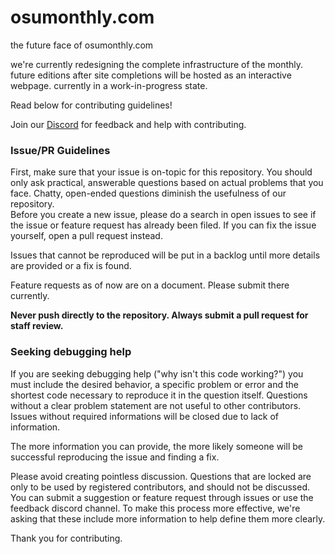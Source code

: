 # osumonthly.com
the future face of osumonthly.com

we're currently redesigning the complete infrastructure of the monthly. future editions after site completions will be hosted as an interactive webpage. currently in a work-in-progress state.

Read below for contributing guidelines!

Join our [Discord](http://discord.gg/7uCPzCM) for feedback and help with contributing.

### Issue/PR Guidelines

First, make sure that your issue is on-topic for this repository. You should only ask practical, answerable questions 
based on actual problems that you face. Chatty, open-ended questions diminish the usefulness of our repository.  
Before you create a new issue, please do a search in open issues to see if the issue or feature request has already been filed.
If you can fix the issue yourself, open a pull request instead.

Issues that cannot be reproduced will be put in a backlog until more details are provided or a fix is found.

Feature requests as of now are on a document. Please submit there currently.

**Never push directly to the repository. Always submit a pull request for staff review.**  

### Seeking debugging help

If you are seeking debugging help ("why isn't this code working?") you must include the desired behavior, a specific problem or error
and the shortest code necessary to reproduce it in the question itself. Questions without a clear problem statement are not useful to 
other contributors. Issues without required informations will be closed due to lack of information. 

The more information you can provide, the more likely someone will be successful reproducing the issue and finding a fix.


Please avoid creating pointless discussion. Questions that are locked are only to be used by registered contributors, and should not be discussed. You can submit a suggestion or feature request through issues or use the feedback discord channel. To make this process more effective, we're asking that these include more information to help define them more clearly.

Thank you for contributing. 
